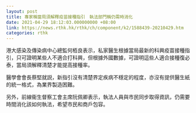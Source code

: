 ```yaml
---
layout: post
title: 專家稱當局須解釋疫苗接種指引　執法部門稱仍需時消化
date: 2021-04-29 18:12:03.000000000 +08:00
link: https://news.rthk.hk/rthk/ch/component/k2/1588439-20210429.htm
categories: rthk
---
```


港大感染及傳染病中心總監何栢良表示，私家醫生根據當局最新的科興疫苗接種指引，只可證明某些人不適合打科興，但根據外國數據，可證明這些人適合接種復必泰，當局須解釋清楚才能提高接種率。

醫學會會長蔡堅就説，新指引沒有清楚界定疾病不穩定的程度，亦沒有提供醫生紙的統一格式，為業界製造困難。

另外，前線衞生督察工會主席阮佩卿表示，執法人員與市民同步取得資訊，仍需要時間消化該如何執法，希望市民和商戶包容。
